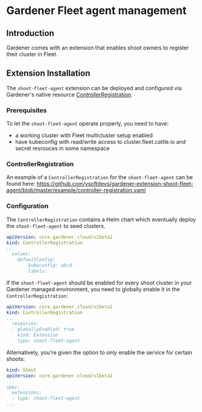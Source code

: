 # Gardener Fleet agent management

## Introduction
Gardener comes with an extension that enables shoot owners to register their cluster in Fleet.

## Extension Installation
The `shoot-fleet-agent` extension can be deployed and configured via Gardener's native resource [ControllerRegistration](https://github.com/gardener/gardener/blob/master/docs/extensions/controllerregistration.md).

### Prerequisites
To let the `shoot-fleet-agent` operate properly, you need to have:
- a working cluster with Fleet multicluster setup enabled
- have kubeconfig with read/write access to cluster.fleet.cattle.io and secret resrouces in some namespace

### ControllerRegistration
An example of a `ControllerRegistration` for the `shoot-fleet-agent` can be found here: https://github.com/ysoftdevs/gardener-extension-shoot-fleet-agent/blob/master/example/controller-registration.yaml

### Configuration
The `ControllerRegistration` contains a Helm chart which eventually deploy the `shoot-fleet-agent` to seed clusters. 

```yaml
apiVersion: core.gardener.cloud/v1beta1
kind: ControllerRegistration
...
  values:
    defaultConfig:
        kubeconfig: abcd
        labels:
```

If the `shoot-fleet-agent` should be enabled for every shoot cluster in your Gardener managed environment, you need to globally enable it in the `ControllerRegistration`:
```yaml
apiVersion: core.gardener.cloud/v1beta1
kind: ControllerRegistration
...
  resources:
  - globallyEnabled: true
    kind: Extension
    type: shoot-fleet-agent
```

Alternatively, you're given the option to only enable the service for certain shoots:
```yaml
kind: Shoot
apiVersion: core.gardener.cloud/v1beta1
...
spec:
  extensions:
  - type: shoot-fleet-agent
...
```

<style>
#body-inner blockquote {
    border: 0;
    padding: 10px;
    margin-top: 40px;
    margin-bottom: 40px;
    border-radius: 4px;
    background-color: rgba(0,0,0,0.05);
    box-shadow: 0 3px 6px rgba(0,0,0,0.16), 0 3px 6px rgba(0,0,0,0.23);
    position:relative;
    padding-left:60px;
}
#body-inner blockquote:before {
    content: "!";
    font-weight: bold;
    position: absolute;
    top: 0;
    bottom: 0;
    left: 0;
    background-color: #00a273;
    color: white;
    vertical-align: middle;
    margin: auto;
    width: 36px;
    font-size: 30px;
    text-align: center;
}
</style>
